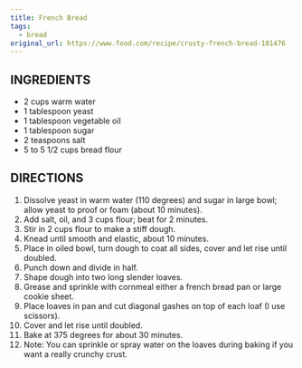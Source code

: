 ```yaml
---
title: French Bread
tags: 
  - bread
original_url: https://www.food.com/recipe/crusty-french-bread-101476
---
```


## INGREDIENTS

* 2 cups warm water
* 1 tablespoon yeast
* 1 tablespoon vegetable oil
* 1 tablespoon sugar
* 2 teaspoons salt
* 5 to 5 1/2 cups bread flour

## DIRECTIONS

1. Dissolve yeast in warm water (110 degrees) and sugar in large bowl; allow yeast to proof or foam (about 10 minutes).
1. Add salt, oil, and 3 cups flour; beat for 2 minutes.
1. Stir in 2 cups flour to make a stiff dough.
1. Knead until smooth and elastic, about 10 minutes.
1. Place in oiled bowl, turn dough to coat all sides, cover and let rise until doubled.
1. Punch down and divide in half.
1. Shape dough into two long slender loaves.
1. Grease and sprinkle with cornmeal either a french bread pan or large cookie sheet.
1. Place loaves in pan and cut diagonal gashes on top of each loaf (I use scissors).
1. Cover and let rise until doubled.
1. Bake at 375 degrees for about 30 minutes.
1. Note: You can sprinkle or spray water on the loaves during baking if you want a really crunchy crust.